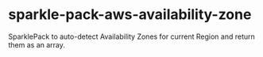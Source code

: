 # sparkle-pack-aws-availability-zone
SparklePack to auto-detect Availability Zones for current Region and return them as an array.
